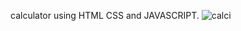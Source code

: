 calculator using HTML CSS and JAVASCRIPT.
![calci](https://github.com/Developerchakraview/project1/assets/131525256/a08ff78f-f0ac-43ce-a522-2bbf54810be0)
